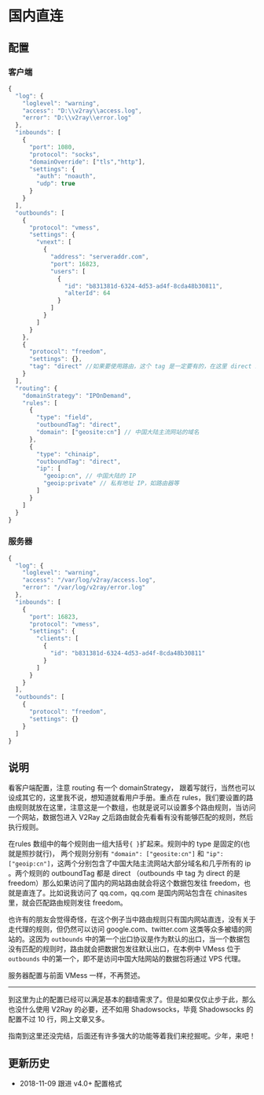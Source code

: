 # 国内直连

## 配置

### 客户端

```javascript
{
  "log": {
    "loglevel": "warning",
    "access": "D:\\v2ray\\access.log",
    "error": "D:\\v2ray\\error.log"
  },
  "inbounds": [
    {
      "port": 1080,
      "protocol": "socks",
      "domainOverride": ["tls","http"],
      "settings": {
        "auth": "noauth",
        "udp": true
      }
    }
  ],
  "outbounds": [
    {
      "protocol": "vmess",
      "settings": {
        "vnext": [
          {
            "address": "serveraddr.com",
            "port": 16823,  
            "users": [
              {
                "id": "b831381d-6324-4d53-ad4f-8cda48b30811",
                "alterId": 64
              }
            ]
          }
        ]
      }
    },
    {
      "protocol": "freedom",
      "settings": {},
      "tag": "direct" //如果要使用路由，这个 tag 是一定要有的，在这里 direct 就是 freedom 的一个标号，在路由中说 direct V2Ray 就知道是这里的 freedom 了
    }    
  ],
  "routing": {
    "domainStrategy": "IPOnDemand",
    "rules": [
      {
        "type": "field",
        "outboundTag": "direct",
        "domain": ["geosite:cn"] // 中国大陆主流网站的域名
      },
      {
        "type": "chinaip",
        "outboundTag": "direct",
        "ip": [
          "geoip:cn", // 中国大陆的 IP
          "geoip:private" // 私有地址 IP，如路由器等
        ]
      }
    ]
  }
}
```

### 服务器

```javascript
{
  "log": {
    "loglevel": "warning",
    "access": "/var/log/v2ray/access.log",
    "error": "/var/log/v2ray/error.log"
  },
  "inbounds": [
    {
      "port": 16823,
      "protocol": "vmess",    
      "settings": {
        "clients": [
          {
            "id": "b831381d-6324-4d53-ad4f-8cda48b30811"
          }
        ]
      }
    }
  ],
  "outbounds": [
    {
      "protocol": "freedom",
      "settings": {}
    }
  ]
}
```

## 说明

看客户端配置，注意 routing 有一个 domainStrategy， 跟着写就行，当然也可以设成其它的，这里我不说，想知道就看用户手册。重点在 rules，我们要设置的路由规则就放在这里，注意这是一个数组，也就是说可以设置多个路由规则，当访问一个网站，数据包进入 V2Ray 之后路由就会先看看有没有能够匹配的规则，然后执行规则。

在rules 数组中的每个规则由一组大括号`{ }`扩起来。规则中的 type 是固定的(也就是照抄就行)， 两个规则分别有 `"domain": ["geosite:cn"]` 和 `"ip": ["geoip:cn"]`，这两个分别包含了中国大陆主流网站大部分域名和几乎所有的 ip 。两个规则的 outboundTag 都是 direct （outbounds 中 tag 为 direct 的是 freedom）那么如果访问了国内的网站路由就会将这个数据包发往 freedom，也就是直连了。比如说我访问了 qq.com，qq.com 是国内网站包含在 chinasites 里，就会匹配路由规则发往 freedom。

也许有的朋友会觉得奇怪，在这个例子当中路由规则只有国内网站直连，没有关于走代理的规则，但仍然可以访问 google.com、twitter.com 这类等众多被墙的网站的。这因为 `outbounds` 中的第一个出口协议是作为默认的出口，当一个数据包没有匹配的规则时，路由就会把数据包发往默认出口，在本例中 VMess 位于 `outbounds` 中的第一个，即不是访问中国大陆网站的数据包将通过 VPS 代理。

服务器配置与前面 VMess 一样，不再赘述。

-----
到这里为止的配置已经可以满足基本的翻墙需求了。但是如果仅仅止步于此，那么也没什么使用 V2Ray 的必要，还不如用 Shadowsocks，毕竟 Shadowsocks 的配置不过 10 行，网上文章又多。

指南到这里还没完结，后面还有许多强大的功能等着我们来挖掘呢。少年，来吧！

## 更新历史

- 2018-11-09 跟进 v4.0+ 配置格式
